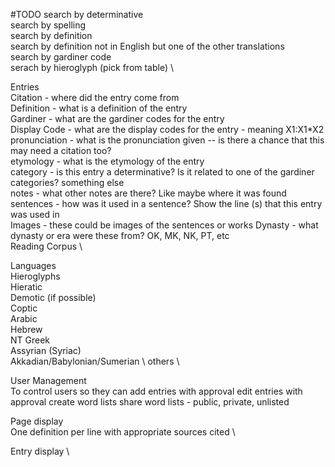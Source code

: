 #TODO
search by determinative \
search by spelling \
search by definition \
search by definition not in English but one of the other translations \
search by gardiner code \
serach by hieroglyph (pick from table) \

Entries \
Citation - where did the entry come from \
Definition - what is a definition of the entry \
Gardiner - what are the gardiner codes for the entry \
Display Code - what are the display codes for the entry - meaning X1:X1*X2 \
pronunciation - what is the pronunciation given -- is there a chance that this may need a citation too? \
etymology - what is the etymology of the entry \
category - is this entry a determinative?  Is it related to one of the gardiner categories? something else \
notes - what other notes are there? Like maybe where it was found \
sentences - how was it used in a sentence?  Show the line (s) that this entry was used in \
Images - these could be images of the sentences or works
Dynasty - what dynasty or era were these from? OK, MK, NK, PT, etc \
Reading Corpus \

Languages \
Hieroglyphs \
Hieratic \
Demotic (if possible) \
Coptic \
Arabic \
Hebrew \
NT Greek \
Assyrian (Syriac) \
Akkadian/Babylonian/Sumerian \ 
others \

User Management \
To control users so they can add entries with approval
edit entries with approval
create word lists
share word lists - public, private, unlisted

Page display \
One definition per line with appropriate sources cited \

Entry display \
